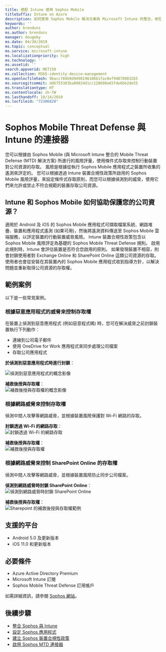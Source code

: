 ```yaml
---
title: 搭配 Intune 使用 Sophos Mobile
titleSuffix: Intune on Azure
description: 如何使用 Sophos Mobile 解決方案與 Microsoft Intune 的整合，來控制行動裝置對公司資源的存取。
keywords: ''
author: brenduns
ms.author: brenduns
manager: dougeby
ms.date: 04/30/2019
ms.topic: conceptual
ms.service: microsoft-intune
ms.localizationpriority: high
ms.technology: ''
ms.assetid: ''
search.appverid: MET150
ms.collection: M365-identity-device-management
ms.openlocfilehash: 9bacc784b9d9498196186b1fac0ef948789832b5
ms.sourcegitcommit: dd6755383ba89824d1cc128698a65fde6bb2de55
ms.translationtype: HT
ms.contentlocale: zh-TW
ms.lasthandoff: 10/14/2019
ms.locfileid: "72306828"
---
```

# <a name="sophos-mobile-threat-defense-connector-with-intune"></a>Sophos Mobile Threat Defense 與 Intune 的連接器
您可以根據由 Sophos Mobile (與 Microsoft Intune 整合的 Mobile Threat Defense (MTD) 解決方案) 所進行的風險評量，使用條件式存取來控制行動裝置對公司資源的存取。 風險是根據從執行 Sophos Mobile 應用程式之裝置所收集的遙測來評定的。
您可以根據透過 Intune 裝置合規性政策所啟用的 Sophos Mobile 風險評量，來設定條件式存取原則，而您可以根據偵測到的威脅，使用它們來允許或禁止不符合規範的裝置存取公司資源。

## <a name="how-do-intune-and-sophos-mobile-help-protect-your-company-resources"></a>Intune 和 Sophos Mobile 如何協助保護您的公司資源？
適用於 Android 及 iOS 的 Sophos Mobile 應用程式可擷取檔案系統、網路堆疊、裝置和應用程式遙測 (如果可用)，然後將遙測資料傳送至 Sophos Mobile 雲端服務，以評定裝置的行動裝置威脅風險。
Intune 裝置合規性政策包含以 Sophos Mobile 風險評定為基礎的 Sophos Mobile Threat Defense 規則。 啟用此規則時，Intune 會評估裝置是否符合您啟用的原則。 如果發現裝置不相容，則會封鎖使用者對 Exchange Online 和 SharePoint Online 這類公司資源的存取。 使用者也會從安裝在其裝置內的 Sophos Mobile 應用程式收到指導方針，以解決問題並重新取得公司資源的存取權。  

## <a name="sample-scenarios"></a>範例案例
以下是一些常見案例。  
### <a name="control-access-based-on-threats-from-malicious-apps"></a>根據惡意應用程式的威脅來控制存取權
在裝置上偵測到惡意應用程式 (例如惡意程式碼) 時，您可在解決威脅之前封鎖裝置執行下列動作：
- 連線到公司電子郵件
- 使用 OneDrive for Work 應用程式來同步處理公司檔案
- 存取公司應用程式

**於偵測到惡意應用程式時進行封鎖**：
 
![偵測到惡意應用程式的概念影像](./media/sophos-mtd-connector/sophos_malicious_apps_blocked.png)  

**補救後授與存取權**：  
![補救後授與存取權的概念影像](./media/sophos-mtd-connector/sophos_malicious_apps_unblocked.png)

### <a name="control-access-based-on-threat-to-network"></a>根據網路威脅來控制存取權  
偵測中間人攻擊等網路威脅，並根據裝置風險保護對 Wi-Fi 網路的存取。  

**封鎖透過 Wi-Fi 的網路存取**：  
![封鎖透過 Wi-Fi 的網路存取](./media/sophos-mtd-connector/sophos_network_wifi_blocked.png)

**補救後授與存取權**：   
![補救後授與存取權](./media/sophos-mtd-connector/sophos_network_wifi_unblocked.png)  

### <a name="control-access-to-sharepoint-online-based-on-threat-to-network"></a>根據網路威脅來控制 SharePoint Online 的存取權  
偵測中間人攻擊等網路威脅，並根據裝置風險防止同步公司檔案。  

**偵測到網路威脅時封鎖 SharePoint Online**：   
![偵測到網路威脅時封鎖 SharePoint Online](./media/sophos-mtd-connector/sophos_network_spo_blocked.png)  

**補救後授與存取權**：  
![Sharepoint 的補救後授與存取權範例](./media/sophos-mtd-connector/sophos_network_spo_unblocked.png)  

## <a name="supported-platforms"></a>支援的平台  
- Android 5.0 及更新版本
- iOS 11.0 和更新版本

## <a name="prerequisites"></a>必要條件  
- Azure Active Directory Premium
- Microsoft Intune 訂閱 
- Sophos Mobile Threat Defense 訂用帳戶

如需詳細資訊，請參閱 [Sophos 網站](https://www.sophos.com/products/mobile-control)。  

## <a name="next-steps"></a>後續步驟  
- [整合 Sophos 與 Intune](sophos-mtd-connector-integration.md)
- [設定 Sophos 應用程式](mtd-apps-ios-app-configuration-policy-add-assign.md)
- [建立 Sophos 裝置合規性政策](mtd-device-compliance-policy-create.md)
- [啟用 Sophos MTD 連接器](mtd-connector-enable.md)
